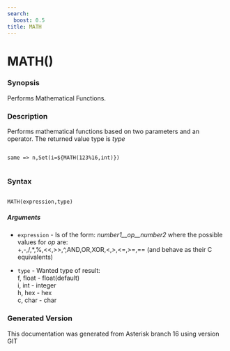 ```yaml
---
search:
  boost: 0.5
title: MATH
---
```


# MATH()

### Synopsis

Performs Mathematical Functions.

### Description

Performs mathematical functions based on two parameters and an operator. The returned value type is _type_<br>

``` title="Example: Sets var i to 11"

same => n,Set(i=${MATH(123%16,int)})


```

### Syntax


```

MATH(expression,type)
```
##### Arguments


* `expression` - Is of the form: _number1__op__number2_ where the possible values for _op_ are:<br>
+,-,/,*,%,<<,>>,\^,AND,OR,XOR,<,>,<=,>=,== (and behave as their C equivalents)<br>

* `type` - Wanted type of result:<br>
f, float - float(default)<br>
i, int - integer<br>
h, hex - hex<br>
c, char - char<br>


### Generated Version

This documentation was generated from Asterisk branch 16 using version GIT 